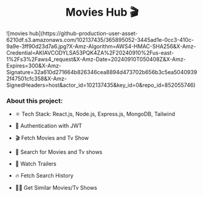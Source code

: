 <h1 style="text-align:center;"> Movies Hub 🎬 </h1>
![movies hub](https://github-production-user-asset-6210df.s3.amazonaws.com/102137435/365895052-3445ad1e-0cc3-410c-9a9e-3ff90d23d7a6.jpg?X-Amz-Algorithm=AWS4-HMAC-SHA256&X-Amz-Credential=AKIAVCODYLSA53PQK4ZA%2F20240910%2Fus-east-1%2Fs3%2Faws4_request&X-Amz-Date=20240910T050408Z&X-Amz-Expires=300&X-Amz-Signature=32a610d271664b826346cea8894d473702b656b3c5ea50409392f47501cfc358&X-Amz-SignedHeaders=host&actor_id=102137435&key_id=0&repo_id=852055746)

### About this project: 

* ⚛️ Tech Stack: React.js, Node.js, Express.js, MongoDB, Tailwind

* 🔐 Authentication with JWT
* 🎬 Fetch Movies and Tv Show
* 🔎 Search for Movies and Tv shows
* 🎥 Watch Trailers
* 🔥 Fetch Search History
* 🐱‍👤 Get Similar Movies/Tv Shows

